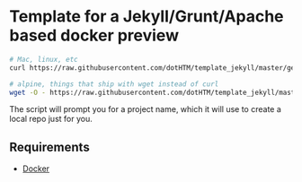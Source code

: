 # Template for a Jekyll/Grunt/Apache based docker preview

```bash
# Mac, linux, etc
curl https://raw.githubusercontent.com/dotHTM/template_jekyll/master/get_template.sh | bash

# alpine, things that ship with wget instead of curl
wget -O - https://raw.githubusercontent.com/dotHTM/template_jekyll/master/get_template.sh | ash
```

The script will prompt you for a project name, which it will use to create a local repo just for you.

## Requirements

- [Docker](https://www.docker.com)


